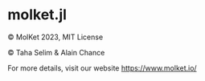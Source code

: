 # molket.jl
© MolKet 2023, MIT License

© Taha Selim & Alain Chance

For more details, visit our website https://www.molket.io/
